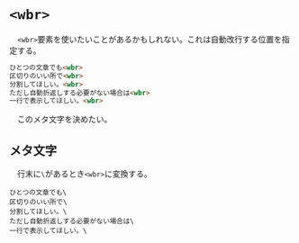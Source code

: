 # `<wbr>`

　`<wbr>`要素を使いたいことがあるかもしれない。これは自動改行する位置を指定する。

```html
ひとつの文章でも<wbr>
区切りのいい所で<wbr>
分割してほしい。<wbr>
ただし自動折返しする必要がない場合は<wbr>
一行で表示してほしい。<wbr>
```

　このメタ文字を決めたい。

## メタ文字

　行末に`\`があるとき`<wbr>`に変換する。

```
ひとつの文章でも\
区切りのいい所で\
分割してほしい。\
ただし自動折返しする必要がない場合は\
一行で表示してほしい。\
```

